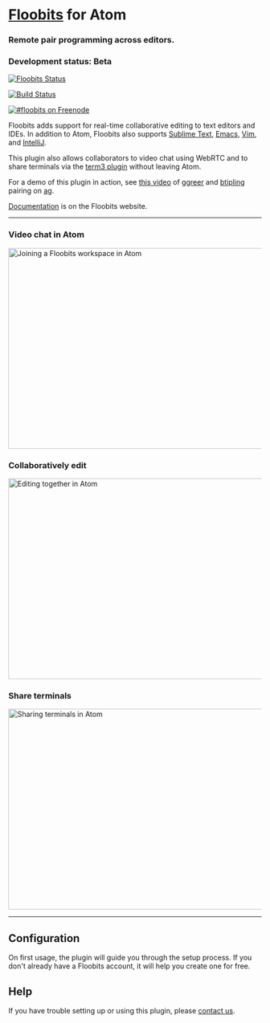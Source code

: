 # [Floobits](https://floobits.com/) for Atom

### Remote pair programming across editors.

### Development status: Beta

[![Floobits Status](https://floobits.com/Floobits/atom.svg)](https://floobits.com/Floobits/atom/redirect)

[![Build Status](https://travis-ci.org/Floobits/floobits-atom.svg?branch=master)](https://travis-ci.org/Floobits/floobits-atom)

[![#floobits on Freenode](https://img.shields.io/Freenode/%23floobits.png)](https://webchat.freenode.net/?channels=floobits)

Floobits adds support for real-time collaborative editing to text editors and IDEs.  In addition to Atom, Floobits also supports [Sublime Text](https://github.com/Floobits/floobits-sublime), [Emacs](https://github.com/Floobits/floobits-emacs), [Vim](https://github.com/Floobits/floobits-vim), and [IntelliJ](https://github.com/Floobits/floobits-intellij).

This plugin also allows collaborators to video chat using WebRTC and to share terminals via the [term3 plugin](https://atom.io/packages/term3) without leaving Atom.

For a demo of this plugin in action, see [this video](https://www.youtube.com/watch?v=liwChJKd4og) of [ggreer](https://github.com/ggreer) and [btipling](https://github.com/btipling) pairing on [ag](https://github.com/ggreer/the_silver_searcher).

[Documentation](https://floobits.com/help/plugins/atom) is on the Floobits website.

---

### Video chat in Atom

<img alt="Joining a Floobits workspace in Atom" src="https://floobits.com/static/images/atom-start.gif" width="640" height="400" style="width: 640px; height: 400px;" />

### Collaboratively edit

<img alt="Editing together in Atom" src="https://floobits.com/static/images/atom-edit.gif" width="640" height="400" style="width: 640px; height: 400px;" />

### Share terminals

<img alt="Sharing terminals in Atom" src="https://floobits.com/static/images/atom-term.gif" width="640" height="400" style="width: 640px; height: 400px;" />

---

## Configuration

On first usage, the plugin will guide you through the setup process. If you don't already have a Floobits account, it will help you create one for free.


## Help

If you have trouble setting up or using this plugin, please [contact us](https://floobits.com/help#support).
